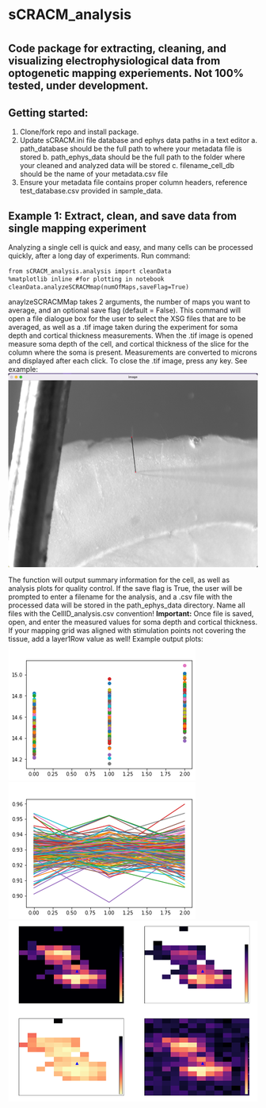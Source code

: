 # sCRACM_analysis
# 
## Code package for extracting, cleaning, and visualizing electrophysiological data from optogenetic mapping experiements. Not 100% tested, under development.

## Getting started: 
 1. Clone/fork repo and install package.
 2. Update sCRACM.ini file database and ephys data paths in a text editor 
	a. path_database should be the full path to where your metadata file is stored 
	b. path_ephys_data should be the full path to the folder where your cleaned and analyzed data will be stored
	c. filename_cell_db should be the name of your metadata.csv file
 3. Ensure your metadata file contains proper column headers, reference test_database.csv provided in sample_data.

## Example 1: Extract, clean, and save data from single mapping experiment
Analyzing a single cell is quick and easy, and many cells can be processed quickly, after a long day of experiments. Run command: 
``` 
from sCRACM_analysis.analysis import cleanData
%matplotlib inline #for plotting in notebook
cleanData.analyzeSCRACMmap(numOfMaps,saveFlag=True)
```
anaylzeSCRACMMap takes 2 arguments, the number of maps you want to average, and an optional save flag (default = False). This command will open a file dialogue box for the user to select the XSG files that are to be averaged, as well as a .tif image taken during the experiment for soma depth and cortical thickness measurements. When the .tif image is opened measure soma depth of the cell, and cortical thickness of the slice for the column where the soma is present. Measurements are converted to microns and displayed after each click. To close the .tif image, press any key. See example: 
![My_Image](example_images/measure.png)

The function will output summary information for the cell, as well as analysis plots for quality control. If the save flag is True, the user will be prompted to enter a filename for the analysis, and a .csv file with the processed data will be stored in the path_ephys_data directory. Name all files with the CellID_analysis.csv convention! 
**Important:** Once file is saved, open, and enter the measured values for soma depth and cortical thickness. If your mapping grid was aligned with stimulation points not covering the tissue, add a layer1Row value as well! 
Example output plots: 
![My_Image](example_images/Racc.png)
![My_Image](example_images/Rinput_ratio.png)
![My_Image](example_images/analysis_plots.png)